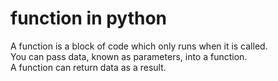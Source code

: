 # function in python
A function is a block of code which only runs when it is called.
<br>
You can pass data, known as parameters, into a function.
<br>
A function can return data as a result.
